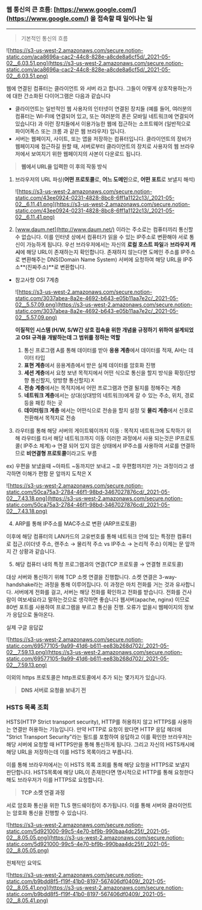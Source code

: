 ### 웹 통신의 큰 흐름: [https://www.google.com/](https://www.google.com/) 을 접속할 때 일어나는 일

---

> 기본적인 통신의 흐름

![https://s3-us-west-2.amazonaws.com/secure.notion-static.com/aca8696a-cac2-44c8-828e-a8cde8a6cf5d/_2021-05-02__6.03.51.png](https://s3-us-west-2.amazonaws.com/secure.notion-static.com/aca8696a-cac2-44c8-828e-a8cde8a6cf5d/_2021-05-02__6.03.51.png)

웹에 연결된 컴퓨터는 클라이언트 와 서버 라고 합니다. 그들이 어떻게 상호작용하는가에 대한 간소화된 다이어그램은 다음과 같습니다

- 클라이언트는 일반적인 웹 사용자의 인터넷이 연결된 장치들 (예를 들어, 여러분의 컴퓨터는 WI-FI에 연결되어 있고, 또는 여러분의 폰은 모바일 네트워크에 연결되어 있습니다) 과 이런 장치들에서 이용가능한 웹에 접근하는 소프트웨어 (일반적으로 파이어폭스 또는 크롬 과 같은 웹 브라우저) 입니다.
- 서버는 웹페이지, 사이트, 또는 앱을 저장하는 컴퓨터입니다. 클라이언트의 장비가 웹페이지에 접근하길 원할 때, 서버로부터 클라이언트의 장치로 사용자의 웹 브라우저에서 보여지기 위한 웹페이지의 사본이 다운로드 됩니다.

> **웹에서 URL을 입력한 이 후의 작동 방식**

1. 브라우저의 URL 파싱(**어떤 프로토콜**로, **어느 도메인**으로, **어떤 포트**로 보낼지 해석)

    ![https://s3-us-west-2.amazonaws.com/secure.notion-static.com/43ee0924-0231-4828-8bc8-6ff1a1122c13/_2021-05-02__6.11.41.png](https://s3-us-west-2.amazonaws.com/secure.notion-static.com/43ee0924-0231-4828-8bc8-6ff1a1122c13/_2021-05-02__6.11.41.png)

2. [www.daum.net](http://www.daum.net/) 이라는 주소로는 컴퓨터끼리 통신할 수 없습니다. 이를 인터넷 상에서 컴퓨터가 읽을 수 있는 IP주소로 변환해야 서로 통신이 가능하게 됩니다. 우선 브라우저에서는 자신의 **로컬 호스트 파일**과 **브라우저 캐시**에 해당 URL이 존재하는지 확인합니다. 존재하지 않는다면 도메인 주소를 IP주소로 변환해주는 DNS(Domain Name System) 서버에 요청하여 해당 URL을 IP주소**(진짜주소)**로 변환합니다.

- 참고사항 OSI 7계층

    ![https://s3-us-west-2.amazonaws.com/secure.notion-static.com/3037abea-8a2e-4692-b643-e05b11aa7e2c/_2021-05-02__5.57.09.png](https://s3-us-west-2.amazonaws.com/secure.notion-static.com/3037abea-8a2e-4692-b643-e05b11aa7e2c/_2021-05-02__5.57.09.png)

    **이질적인 시스템 (H/W, S/W간 상호 접속을 위한 개념을 규정하기 위하여 설계되었고 OSI 규격을 개발하는데 그 범위를 정하는 역할**

    1. 통신 프로그램 A를 통해 데이터를 받아 **응용 계층**에서 데이터를 적재, AH는 데이터 타입
    2. **표현 계층**에서 응용계층에서 받은 실제 데이터를 암호화 진행
    3. **세션 계층**에서 요청 보낸 목적지에서 어떤 식으로 통신을 할지 방식을 확정(단방향 통신할지, 양방향 통신할지)ㅈ
    4. **전송 계층**에서는 목적지에서 어떤 프로그램과 연결 될지를 정해주는 계층
    5. **네트워크 계층**에서는 상대(상대방의 네트워크)에게 갈 수 있는 주소, 위치, 경로 등을 패킹 하는 곳
    6. **데이터링크 계층** 에서는 어떤식으로 전송을 할지 설정 및 **물리 계층**에서 신호로 전환해서 목적지로 전송

3. 라우터를 통해 해당 서버의 게이트웨이까지 이동 : 목적지 네트워크에 도착하기 위해 라우터를 타서 해당 네트워크까지 이동 이러한 과정에서 사용 되는것은 IP프로토콜( IP주소 체계)→ 연결 되어 있지 않은 상태에서 IP주소를 사용하여 서로를 연결하므로 **비연결형 프로토콜**이라고도 부름

ex) 우편을 보냈을때  ~아파트 ~동까지만 보내고 ~호 우편함까지만 가는 과정이라고 생각하면 이해가 편함 문 앞까지 도착은 X

![https://s3-us-west-2.amazonaws.com/secure.notion-static.com/50ca75a3-2784-46f1-98bd-3467027876cd/_2021-05-02__7.43.18.png](https://s3-us-west-2.amazonaws.com/secure.notion-static.com/50ca75a3-2784-46f1-98bd-3467027876cd/_2021-05-02__7.43.18.png)

4. ARP를 통해 IP주소를 MAC주소로 변환 (ARP프로토콜)

이후에 해당 컴퓨터의 LAN카드의 고유번호를 통해 네트워크 안에 있는 특정한 컴퓨터로 접근.(이더넷 주소, 랜주소 → 물리적 주소 vs IP주소 → 논리적 주소) 이제는 문 앞까지 간 상황과 같습니다.

5. 해당 컴퓨터 내의 특정 프로그램과의 연결(TCP 프로토콜 → 연결형 프로토콜)

대상 서버와 통신하기 위해 TCP 소켓 연결을 진행합니다. 소켓 연결은 3-way-handshake라는 과정을 통해 이루어집니다. 이 과정은 마치 전화를 거는 것과 유사합니다. 서버에게 전화를 걸고, 서버는 해당 전화를 확인하고 전화를 받습니다. 전화를 건사람이 여보세요라고 말하는것으로 생각하면 좋습니다 웹서버(apache, nginx) 이므로 80번 포트를 사용하여 프로그램을 부르고 통신을 진행. 오류가 없을시 웹페이지의 정보가 응답으로 돌아온다. 

실제 구글 응답값

![https://s3-us-west-2.amazonaws.com/secure.notion-static.com/69577105-9a99-41d6-b611-ee83b268d702/_2021-05-02__7.59.13.png](https://s3-us-west-2.amazonaws.com/secure.notion-static.com/69577105-9a99-41d6-b611-ee83b268d702/_2021-05-02__7.59.13.png)

이외의 https 프로토콜은 http프로토콜에서 추가 되는 몇가지가 있습니다.

> **DNS 서버로 요청을 보내기 전**

### HSTS 목록 조회

HSTS(HTTP Strict transport security), HTTP를 허용하지 않고 HTTPS를 사용하는 연결만 허용하는 기능입니다. 만약 HTTP로 요청이 왔다면 HTTP 응답 헤더에 "Strict Transport Security"라는 필드를 포함하여 응답하고 이를 확인한 브라우저는 해당 서버에 요청할 때 HTTPS만을 통해 통신하게 됩니다. 그리고 자신의 HSTS캐시에 해당 URL을 저장하는데 이를 HSTS 목록이라고 부릅니다.

이를 통해 브라우저에서는 이 HSTS 목록 조회를 통해 해당 요청을 HTTPS로 보낼지 판단합니다. HSTS목록에 해당 URL이 존재한다면 명시적으로 HTTP를 통해 요청한다 해도 브라우저가 이를 HTTPS로 요청합니다.

> **TCP 소켓 연결 과정**

서로 암호화 통신을 위한 TLS 핸드쉐이킹이 추가됩니다. 이를 통해 서버와 클라이언트는 암호화 통신을 진행할 수 있습니다.

![https://s3-us-west-2.amazonaws.com/secure.notion-static.com/5d921000-99c5-4e70-bf9b-990baa4dc25f/_2021-05-02__8.05.05.png](https://s3-us-west-2.amazonaws.com/secure.notion-static.com/5d921000-99c5-4e70-bf9b-990baa4dc25f/_2021-05-02__8.05.05.png)

전체적인 요약도

![https://s3-us-west-2.amazonaws.com/secure.notion-static.com/b9bdd8f5-f19f-41b0-8197-567406df0409/_2021-05-02__8.05.41.png](https://s3-us-west-2.amazonaws.com/secure.notion-static.com/b9bdd8f5-f19f-41b0-8197-567406df0409/_2021-05-02__8.05.41.png)